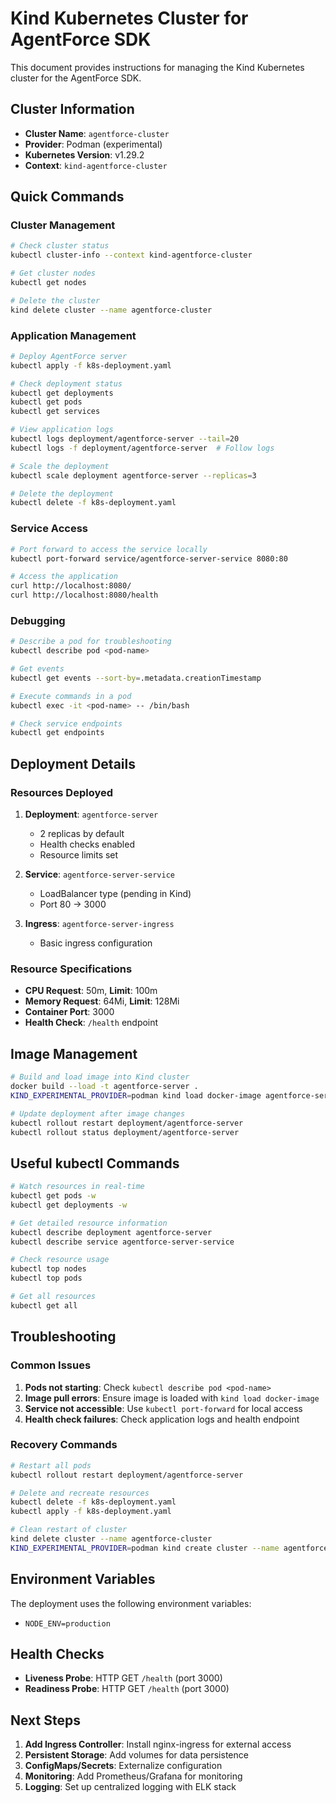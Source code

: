 # Kind Kubernetes Cluster for AgentForce SDK

This document provides instructions for managing the Kind Kubernetes cluster for the AgentForce SDK.

## Cluster Information

- **Cluster Name**: `agentforce-cluster`
- **Provider**: Podman (experimental)
- **Kubernetes Version**: v1.29.2
- **Context**: `kind-agentforce-cluster`

## Quick Commands

### Cluster Management

```bash
# Check cluster status
kubectl cluster-info --context kind-agentforce-cluster

# Get cluster nodes
kubectl get nodes

# Delete the cluster
kind delete cluster --name agentforce-cluster
```

### Application Management

```bash
# Deploy AgentForce server
kubectl apply -f k8s-deployment.yaml

# Check deployment status
kubectl get deployments
kubectl get pods
kubectl get services

# View application logs
kubectl logs deployment/agentforce-server --tail=20
kubectl logs -f deployment/agentforce-server  # Follow logs

# Scale the deployment
kubectl scale deployment agentforce-server --replicas=3

# Delete the deployment
kubectl delete -f k8s-deployment.yaml
```

### Service Access

```bash
# Port forward to access the service locally
kubectl port-forward service/agentforce-server-service 8080:80

# Access the application
curl http://localhost:8080/
curl http://localhost:8080/health
```

### Debugging

```bash
# Describe a pod for troubleshooting
kubectl describe pod <pod-name>

# Get events
kubectl get events --sort-by=.metadata.creationTimestamp

# Execute commands in a pod
kubectl exec -it <pod-name> -- /bin/bash

# Check service endpoints
kubectl get endpoints
```

## Deployment Details

### Resources Deployed

1. **Deployment**: `agentforce-server`
   - 2 replicas by default
   - Health checks enabled
   - Resource limits set

2. **Service**: `agentforce-server-service`
   - LoadBalancer type (pending in Kind)
   - Port 80 → 3000

3. **Ingress**: `agentforce-server-ingress`
   - Basic ingress configuration

### Resource Specifications

- **CPU Request**: 50m, **Limit**: 100m
- **Memory Request**: 64Mi, **Limit**: 128Mi
- **Container Port**: 3000
- **Health Check**: `/health` endpoint

## Image Management

```bash
# Build and load image into Kind cluster
docker build --load -t agentforce-server .
KIND_EXPERIMENTAL_PROVIDER=podman kind load docker-image agentforce-server:latest --name agentforce-cluster

# Update deployment after image changes
kubectl rollout restart deployment/agentforce-server
kubectl rollout status deployment/agentforce-server
```

## Useful kubectl Commands

```bash
# Watch resources in real-time
kubectl get pods -w
kubectl get deployments -w

# Get detailed resource information
kubectl describe deployment agentforce-server
kubectl describe service agentforce-server-service

# Check resource usage
kubectl top nodes
kubectl top pods

# Get all resources
kubectl get all
```

## Troubleshooting

### Common Issues

1. **Pods not starting**: Check `kubectl describe pod <pod-name>`
2. **Image pull errors**: Ensure image is loaded with `kind load docker-image`
3. **Service not accessible**: Use `kubectl port-forward` for local access
4. **Health check failures**: Check application logs and health endpoint

### Recovery Commands

```bash
# Restart all pods
kubectl rollout restart deployment/agentforce-server

# Delete and recreate resources
kubectl delete -f k8s-deployment.yaml
kubectl apply -f k8s-deployment.yaml

# Clean restart of cluster
kind delete cluster --name agentforce-cluster
KIND_EXPERIMENTAL_PROVIDER=podman kind create cluster --name agentforce-cluster
```

## Environment Variables

The deployment uses the following environment variables:
- `NODE_ENV=production`

## Health Checks

- **Liveness Probe**: HTTP GET `/health` (port 3000)
- **Readiness Probe**: HTTP GET `/health` (port 3000)

## Next Steps

1. **Add Ingress Controller**: Install nginx-ingress for external access
2. **Persistent Storage**: Add volumes for data persistence
3. **ConfigMaps/Secrets**: Externalize configuration
4. **Monitoring**: Add Prometheus/Grafana for monitoring
5. **Logging**: Set up centralized logging with ELK stack
